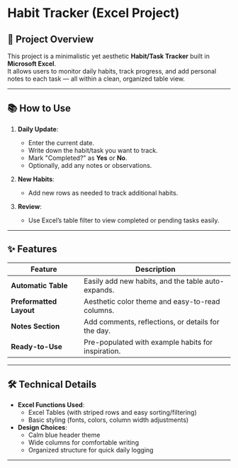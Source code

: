 # Habit Tracker (Excel Project)

## 🎯 Project Overview

This project is a minimalistic yet aesthetic **Habit/Task Tracker** built in **Microsoft Excel**.  
It allows users to monitor daily habits, track progress, and add personal notes to each task — all within a clean, organized table view.

---

## 📚 How to Use

1. **Daily Update**:
   - Enter the current date.
   - Write down the habit/task you want to track.
   - Mark "Completed?" as **Yes** or **No**.
   - Optionally, add any notes or observations.

2. **New Habits**:
   - Add new rows as needed to track additional habits.

3. **Review**:
   - Use Excel’s table filter to view completed or pending tasks easily.

---

## ✨ Features

| Feature             | Description                                        |
|---------------------|----------------------------------------------------|
| **Automatic Table** | Easily add new habits, and the table auto-expands. |
| **Preformatted Layout** | Aesthetic color theme and easy-to-read columns.    |
| **Notes Section**    | Add comments, reflections, or details for the day. |
| **Ready-to-Use**     | Pre-populated with example habits for inspiration. |

---

## 🛠️ Technical Details

- **Excel Functions Used**:
  - Excel Tables (with striped rows and easy sorting/filtering)
  - Basic styling (fonts, colors, column width adjustments)
- **Design Choices**:
  - Calm blue header theme
  - Wide columns for comfortable writing
  - Organized structure for quick daily logging

---
